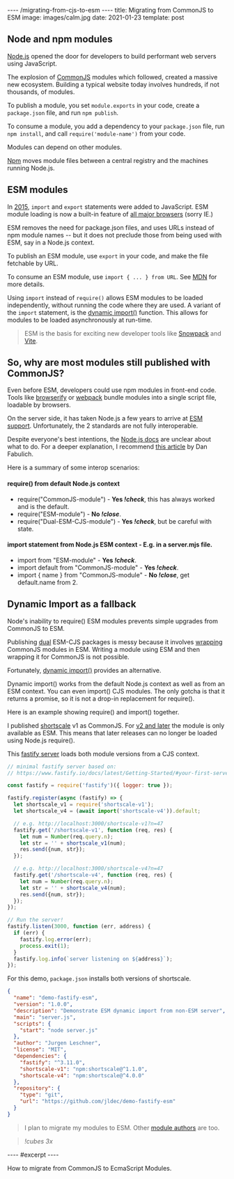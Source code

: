 ---- /migrating-from-cjs-to-esm ----
title: Migrating from CommonJS to ESM
image: images/calm.jpg
date: 2021-01-23
template: post

## Node and npm modules

[Node.js](https://nodejs.org/en/docs/guides/getting-started-guide/) opened the door for developers to build performant web servers using JavaScript.

The explosion of [CommonJS](https://nodejs.org/docs/latest/api/modules.html#modules_modules_commonjs_modules) modules which followed, created a massive new ecosystem. Building a typical website today involves hundreds, if not thousands, of modules.

To publish a module, you set `module.exports` in your code, create a `package.json` file, and run `npm publish`.

To consume a module, you add a dependency to your `package.json` file, run `npm install`, and call `require('module-name')` from your code.

Modules can depend on other modules.

[Npm](https://docs.npmjs.com/about-npm) moves module files between a central registry and the machines running Node.js.

## ESM modules

In [2015](https://262.ecma-international.org/6.0/#sec-ecmascript-language-scripts-and-modules), `import` and `export` statements were added to JavaScript. ESM module loading is now a built-in feature of [all major browsers](https://caniuse.com/mdn-javascript_statements_import) (sorry IE.)

ESM removes the need for package.json files, and uses URLs instead of npm module names -- but it does not preclude those from being used with ESM, say in a Node.js context.

To publish an ESM module, use `export` in your code, and make the file fetchable by URL.

To consume an ESM module, use `import { ... } from URL`. See [MDN](https://developer.mozilla.org/en-US/docs/Web/JavaScript/Reference/Statements/import) for more details.

Using `import` instead of `require()` allows ESM modules to be loaded independently, without running the code where they are used. A variant of the `import` statement, is the [dynamic import()](https://developer.mozilla.org/en-US/docs/Web/JavaScript/Reference/Statements/import#dynamic_imports) function. This allows for modules to be loaded asynchronously at run-time.

> ESM is the basis for exciting new developer tools like [Snowpack](https://github.com/snowpackjs/snowpack#readme) and [Vite](https://github.com/vitejs/vite#readme).

## So, why are most modules still published with CommonJS?

Even before ESM, developers could use npm modules in front-end code.  Tools like [browserify](https://github.com/browserify/browserify#readme) or [webpack](https://github.com/webpack/webpack#readme) bundle modules into a single script file, loadable by browsers.

On the server side, it has taken Node.js a few years to arrive at [ESM support](https://nodejs.org/api/packages.html#packages_determining_module_system). Unfortunately, the 2 standards are not fully interoperable.

Despite everyone's best intentions, the [Node.js docs](https://nodejs.org/api/esm.html#esm_interoperability_with_commonjs) are unclear about what to do. For a deeper explanation, I recommend [this article](https://redfin.engineering/node-modules-at-war-why-commonjs-and-es-modules-cant-get-along-9617135eeca1) by Dan Fabulich.

Here is a summary of some interop scenarios:

#### require() from default Node.js context
- require("CommonJS-module") - **Yes _!check_**, this has always worked and is the default.
- require("ESM-module") - **No _!close_**.
- require("Dual-ESM-CJS-module") - **Yes _!check_**, but be careful with state.

#### import statement from Node.js ESM context - E.g. in a server.mjs file.
- import from "ESM-module" - **Yes _!check_**.
- import default from "CommonJS-module" - **Yes _!check_**.
- import { name } from "CommonJS-module" - **No _!close_**, get default.name from 2.

## Dynamic Import as a fallback
Node's inability to require() ESM modules prevents simple upgrades from CommonJS to ESM.

Publishing [dual](https://nodejs.org/dist/latest-v15.x/docs/api/packages.html#packages_dual_commonjs_es_module_packages) ESM-CJS packages is messy because it involves [wrapping](https://redfin.engineering/node-modules-at-war-why-commonjs-and-es-modules-cant-get-along-9617135eeca1#6b50) CommonJS modules in ESM. Writing a module using ESM and then wrapping it for CommonJS is not possible.

Fortunately, [dynamic import()](https://developer.mozilla.org/en-US/docs/Web/JavaScript/Reference/Statements/import#dynamic_imports) provides an alternative.

Dynamic import() works from the default Node.js context as well as from an ESM context. You can even import() CJS modules. The only gotcha is that it returns a promise, so it is not a drop-in replacement for require().

Here is an example showing require() and import() together.

I published [shortscale](https://github.com/jldec/shortscale) v1 as CommonJS. For [v2 and later](https://github.com/jldec/shortscale/pull/2) the module is only available as ESM. This means that later releases can no longer be loaded using Node.js require().

This [fastify server](https://github.com/jldec/demo-fastify-esm) loads both module versions from a CJS context.

```js
// minimal fastify server based on:
// https://www.fastify.io/docs/latest/Getting-Started/#your-first-server

const fastify = require('fastify')({ logger: true });

fastify.register(async (fastify) => {
  let shortscale_v1 = require('shortscale-v1');
  let shortscale_v4 = (await import('shortscale-v4')).default;

  // e.g. http://localhost:3000/shortscale-v1?n=47
  fastify.get('/shortscale-v1', function (req, res) {
    let num = Number(req.query.n);
    let str = '' + shortscale_v1(num);
    res.send({num, str});
  });

  // e.g. http://localhost:3000/shortscale-v4?n=47
  fastify.get('/shortscale-v4', function (req, res) {
    let num = Number(req.query.n);
    let str = '' + shortscale_v4(num);
    res.send({num, str});
  });
});

// Run the server!
fastify.listen(3000, function (err, address) {
  if (err) {
    fastify.log.error(err);
    process.exit(1);
  }
  fastify.log.info(`server listening on ${address}`);
});
```

For this demo, `package.json` installs both versions of shortscale.

```json
{
  "name": "demo-fastify-esm",
  "version": "1.0.0",
  "description": "Demonstrate ESM dynamic import from non-ESM server",
  "main": "server.js",
  "scripts": {
    "start": "node server.js"
  },
  "author": "Jurgen Leschner",
  "license": "MIT",
  "dependencies": {
    "fastify": "^3.11.0",
    "shortscale-v1": "npm:shortscale@^1.1.0",
    "shortscale-v4": "npm:shortscale@^4.0.0"
  },
  "repository": {
    "type": "git",
    "url": "https://github.com/jldec/demo-fastify-esm"
  }
}
```

> I plan to migrate my modules to ESM. Other [module authors](https://blog.sindresorhus.com/get-ready-for-esm-aa53530b3f77) are too.

> _!cubes 3x_

---- #excerpt ----

How to migrate from CommonJS to EcmaScript Modules.


